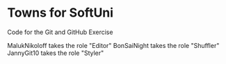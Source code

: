 # Towns for SoftUni
Code for the Git and GitHub Exercise

MalukNikoloff takes the role "Editor"
BonSaiNight takes the role "Shuffler"
JannyGit10 takes the role "Styler"
